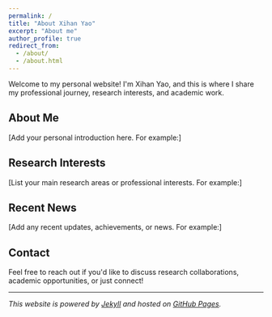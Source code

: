 ```yaml
---
permalink: /
title: "About Xihan Yao"
excerpt: "About me"
author_profile: true
redirect_from: 
  - /about/
  - /about.html
---
```


Welcome to my personal website! I'm Xihan Yao, and this is where I share my professional journey, research interests, and academic work.

## About Me

[Add your personal introduction here. For example:]
<!-- 
I am a [your current position/role] at [institution/company]. My research focuses on [your research areas/interests]. I am passionate about [what drives your work/interests].

Before [current position], I completed my [degree] in [field] from [university]. During my studies, I worked on [brief description of significant projects or research].
-->

## Research Interests

[List your main research areas or professional interests. For example:]
<!-- 
- Area 1 (e.g., Machine Learning)
- Area 2 (e.g., Data Science)  
- Area 3 (e.g., Computer Vision)
- Area 4 (e.g., Natural Language Processing)
-->

## Recent News

[Add any recent updates, achievements, or news. For example:]
<!-- 
- [Date]: [Achievement or update]
- [Date]: [Achievement or update]
- [Date]: [Achievement or update]
-->

## Contact

Feel free to reach out if you'd like to discuss research collaborations, academic opportunities, or just connect!

<!-- Uncomment and fill in your contact information:
- **Email**: [your.email@example.com]
- **Office**: [Your office location]
- **Phone**: [Your phone number]
-->

---

*This website is powered by [Jekyll](https://jekyllrb.com/) and hosted on [GitHub Pages](https://pages.github.com/).*
